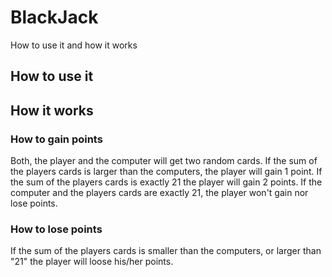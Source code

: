 # BlackJack
How to use it and how it works

## How to use it

## How it works

### How to gain points
Both, the player and the computer will get two random cards.
If the sum of the players cards is larger than the computers,
the player will gain 1 point. 
If the sum of the players cards is exactly 21 the player will
gain 2 points.
If the computer and the players cards are exactly 21, the player
won't gain nor lose points.

### How to lose points
If the sum of the players cards is smaller than the computers,
or larger than "21" the player will loose his/her points.